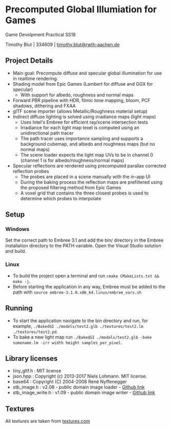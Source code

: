 Precomputed Global Illumiation for Games
==============

Game Devolpment Practical SS18

Timothy Blut | 334609 | <timothy.blut@rwth-aachen.de>

## Project Details

* Main goal: Precompute diffuse and specular global illumination for use in realtime rendering.
* Shading model from Epic Games (Lambert for diffuse and GGX for specular)
	* With support for albedo, roughness and normal maps
* Forward PBR pipeline with HDR, filmic tone mapping, bloom, PCF shadows, dithering and FXAA
* glTF scene importer (allows Metallic/Roughness material setup)
* Indirect diffuse lighting is solved using irradiance maps (light maps)
    * Uses Intel's Embree for efficient ray/scene intersection tests
	* Irradiance for each light map texel is computed using an unidirectional path tracer
	* The path tracer uses importance sampling and supports a background cubemap, and albedo and roughness maps (but no normal maps)
	* The scene loader expects the light map UVs to be in channel 0 (channel 1 is for albedo/roughness/normal maps)
* Specular reflections are rendered using precomputed parallax corrected reflection probes
	* The probes are placed in a scene manually with the in-app UI
	* During the baking process the reflection maps are prefiltered using the proposed filtering method from Epic Games
	* A voxel grid that contains the three closest probes is used to determine which probes to interpolate

## Setup

### Windows

Set the correct path to Embree 3.1 and add the bin/ directory in the Embree installation directory to the PATH variable.
Open the Visual Studio solution and build.

### Linux

* To build the project open a terminal and run `cmake CMakeLists.txt && make -j`.
* Before starting the application in any way, Embree must be added to the path with `source embree-3.1.0.x86_64.linux/embree_vars.sh`

## Running

* To start the application navigate to the bin directory and run, for example, `./BakedGI ./models/test2.glb ./textures/test2.lm ./textures/test2.pd`.
* To bake a new light map run `./BakedGI ./models/test2.glb -bake somename.lm -irr width height samples_per_pixel`.

## Library licenses

* tiny_gltf.h : MIT license
* json.hpp : Copyright (c) 2013-2017 Niels Lohmann. MIT license.
* base64 : Copyright (C) 2004-2008 René Nyffenegger
* stb_image.h : v2.08 - public domain image loader - [Github link](https://github.com/nothings/stb/blob/master/stb_image.h)
* stb_image_write.h : v1.09 - public domain image writer - [Github link](https://github.com/nothings/stb/blob/master/stb_image_write.h)

## Textures

All textures are taken from [textures.com](https://www.textures.com/)
